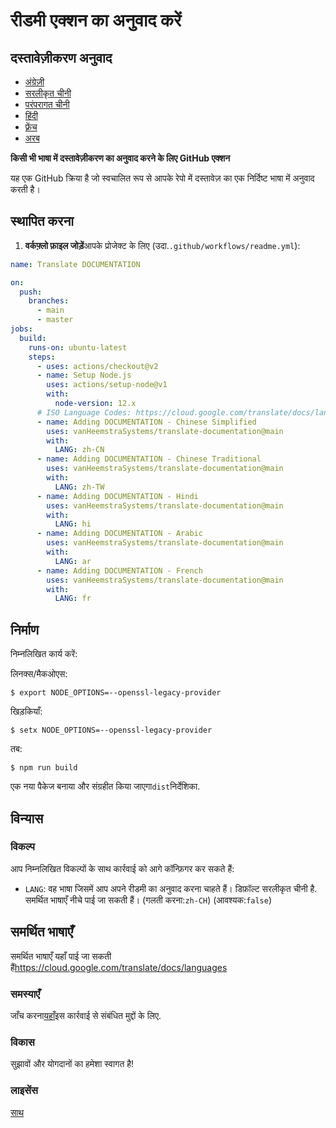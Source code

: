 # रीडमी एक्शन का अनुवाद करें

## दस्तावेज़ीकरण अनुवाद

-   [अंग्रेज़ी](DOCUMENTATION.md)
-   [सरलीकृत चीनी](DOCUMENTATION.zh-CN.md)
-   [परंपरागत चीनी](DOCUMENTATION.zh-TW.md)
-   [हिंदी](DOCUMENTATION.hi.md)
-   [फ़्रेंच](DOCUMENTATION.fr.md)
-   [अरब](DOCUMENTATION.ar.md)

**किसी भी भाषा में दस्तावेज़ीकरण का अनुवाद करने के लिए GitHub एक्शन**

यह एक GitHub क्रिया है जो स्वचालित रूप से आपके रेपो में दस्तावेज़ का एक निर्दिष्ट भाषा में अनुवाद करती है।

## स्थापित करना

1.  **वर्कफ़्लो फ़ाइल जोड़ें**आपके प्रोजेक्ट के लिए (उदा.`.github/workflows/readme.yml`):

```yaml
name: Translate DOCUMENTATION

on:
  push:
    branches:
      - main
      - master
jobs:
  build:
    runs-on: ubuntu-latest
    steps:
      - uses: actions/checkout@v2
      - name: Setup Node.js
        uses: actions/setup-node@v1
        with:
          node-version: 12.x
      # ISO Language Codes: https://cloud.google.com/translate/docs/languages  
      - name: Adding DOCUMENTATION - Chinese Simplified
        uses: vanHeemstraSystems/translate-documentation@main
        with:
          LANG: zh-CN
      - name: Adding DOCUMENTATION - Chinese Traditional
        uses: vanHeemstraSystems/translate-documentation@main
        with:
          LANG: zh-TW
      - name: Adding DOCUMENTATION - Hindi
        uses: vanHeemstraSystems/translate-documentation@main
        with:
          LANG: hi
      - name: Adding DOCUMENTATION - Arabic
        uses: vanHeemstraSystems/translate-documentation@main
        with:
          LANG: ar
      - name: Adding DOCUMENTATION - French
        uses: vanHeemstraSystems/translate-documentation@main
        with:
          LANG: fr
```

## निर्माण

निम्नलिखित कार्य करें:

लिनक्स/मैकओएस:

    $ export NODE_OPTIONS=--openssl-legacy-provider

खिड़कियाँ:

    $ setx NODE_OPTIONS=--openssl-legacy-provider

तब:

    $ npm run build

एक नया पैकेज बनाया और संग्रहीत किया जाएगा`dist`निर्देशिका.

## विन्यास

### विकल्प

आप निम्नलिखित विकल्पों के साथ कार्रवाई को आगे कॉन्फ़िगर कर सकते हैं:

-   `LANG`: वह भाषा जिसमें आप अपने रीडमी का अनुवाद करना चाहते हैं। डिफ़ॉल्ट सरलीकृत चीनी है. समर्थित भाषाएँ नीचे पाई जा सकती हैं।
    (गलती करना:`zh-CH`) (आवश्यक:`false`)

## समर्थित भाषाएँ

समर्थित भाषाएँ यहाँ पाई जा सकती हैं<https://cloud.google.com/translate/docs/languages>

### समस्याएँ

जाँच करना[यहाँ](https://github.com/vanHeemstraSystems/translate-documentation/issues/1)इस कार्रवाई से संबंधित मुद्दों के लिए.

### विकास

सुझावों और योगदानों का हमेशा स्वागत है!

### लाइसेंस

[साथ](./LICENSE)
